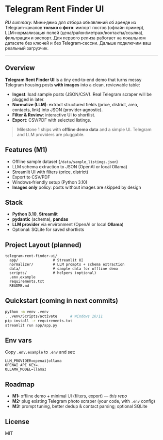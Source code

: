 # Telegram Rent Finder UI

*RU summary:* Мини‑демо для отбора объявлений об аренде из Telegram‑каналов **только с фото**: импорт постов (офлайн пример), LLM‑нормализация полей (цена/район/метраж/контакты/ссылка), фильтрация и экспорт. Для первого релиза работает на локальном датасете без ключей и без Telegram‑сессии. Дальше подключим ваш реальный загрузчик.

---

## Overview
**Telegram Rent Finder UI** is a tiny end‑to‑end demo that turns messy Telegram housing posts **with images** into a clean, reviewable table:
- **Ingest**: load sample posts (JSON/CSV). Real Telegram scraper will be plugged in later.
- **Normalize (LLM)**: extract structured fields (price, district, area, contacts, link) into JSON (provider‑agnostic).
- **Filter & Review**: interactive UI to shortlist.
- **Export**: CSV/PDF with selected listings.

> Milestone 1 ships with **offline demo data** and a simple UI. Telegram and LLM providers are pluggable.

## Features (M1)
- Offline sample dataset (`/data/sample_listings.json`)
- LLM schema extraction to JSON (OpenAI or local Ollama)
- Streamlit UI with filters (price, district)
- Export to CSV/PDF
- Windows‑friendly setup (Python 3.10)
- **Images only** policy: posts without images are skipped by design

## Stack
- **Python 3.10**, **Streamlit**
- **pydantic** (schema), **pandas**
- **LLM provider** via environment (OpenAI or local **Ollama**)
- Optional: SQLite for saved shortlists

## Project Layout (planned)
```
telegram-rent-finder-ui/
  app/                # Streamlit UI
  normalizer/         # LLM prompts + schema extraction
  data/               # sample data for offline demo
  scripts/            # helpers (optional)
  .env.example
  requirements.txt
  README.md
```

## Quickstart (coming in next commits)
```bash
python -m venv .venv
. .venv/Scripts/activate      # Windows 10/11
pip install -r requirements.txt
streamlit run app/app.py
```

## Env vars
Copy `.env.example` to `.env` and set:
```
LLM_PROVIDER=openai|ollama
OPENAI_API_KEY=...
OLLAMA_MODEL=llama3
```

## Roadmap
- **M1:** offline demo + minimal UI (filters, export) — *this repo*
- **M2:** plug existing Telegram photo scraper (your code, with `.env` config)
- **M3:** prompt tuning, better dedup & contact parsing; optional SQLite

## License
MIT
